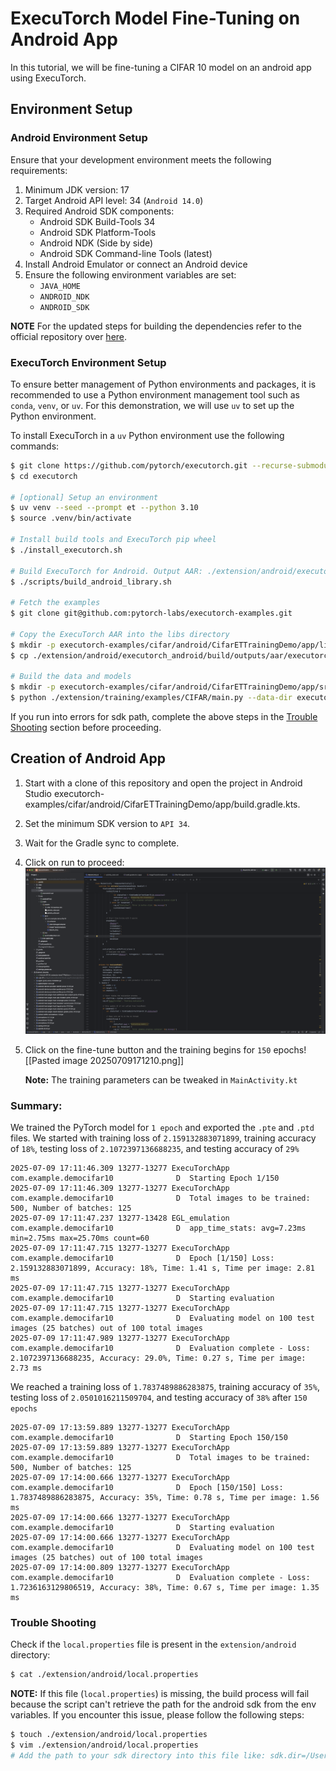 # ExecuTorch Model Fine-Tuning on Android App

In this tutorial, we will be fine-tuning a CIFAR 10 model on an android app using ExecuTorch.

## Environment Setup

### Android Environment Setup

Ensure that your development environment meets the following requirements:

1. Minimum JDK version: 17
2. Target Android API level: 34 (`Android 14.0`)
3. Required Android SDK components:
   - Android SDK Build-Tools 34
   - Android SDK Platform-Tools
   - Android NDK (Side by side)
   - Android SDK Command-line Tools (latest)
4. Install Android Emulator or connect an Android device
5. Ensure the following environment variables are set:
   - `JAVA_HOME`
   - `ANDROID_NDK`
   - `ANDROID_SDK`

**NOTE** For the updated steps for building the dependencies refer to the official repository over [here](https://github.com/pytorch/executorch/blob/main/extension/android/README.md).

### ExecuTorch Environment Setup

To ensure better management of Python environments and packages, it is recommended to use a Python environment management tool such as `conda`, `venv`, or `uv`. For this demonstration, we will use `uv` to set up the Python environment.

To install ExecuTorch in a `uv` Python environment use the following commands:

```bash
$ git clone https://github.com/pytorch/executorch.git --recurse-submodules
$ cd executorch

# [optional] Setup an environment
$ uv venv --seed --prompt et --python 3.10
$ source .venv/bin/activate

# Install build tools and ExecuTorch pip wheel
$ ./install_executorch.sh

# Build ExecuTorch for Android. Output AAR: ./extension/android/executorch_android/build/outputs/aar/executorch_android-debug.aar
$ ./scripts/build_android_library.sh

# Fetch the examples
$ git clone git@github.com:pytorch-labs/executorch-examples.git

# Copy the ExecuTorch AAR into the libs directory
$ mkdir -p executorch-examples/cifar/android/CifarETTrainingDemo/app/libs
$ cp ./extension/android/executorch_android/build/outputs/aar/executorch_android-debug.aar executorch-examples/cifar/android/CifarETTrainingDemo/app/libs/executorch.aar

# Build the data and models
$ mkdir -p executorch-examples/cifar/android/CifarETTrainingDemo/app/src/main/assets/
$ python ./extension/training/examples/CIFAR/main.py --data-dir executorch-examples/cifar/android/CifarETTrainingDemo/app/src/main/assets/ --model-path executorch-examples/cifar/android/CifarETTrainingDemo/app/src/main/assets/cifar10_model.pth --pte-model-path executorch-examples/cifar/android/CifarETTrainingDemo/app/src/main/assets/cifar10_model.pte --split-pte-model-path executorch-examples/cifar/android/CifarETTrainingDemo/app/src/main/assets/cifar10_model_pte_only.pte --save-pt-json executorch-examples/cifar/android/CifarETTrainingDemo/app/src/main/assets/cifar10_pt.json --save-et-json executorch-examples/cifar/android/CifarETTrainingDemo/app/src/main/assets/cifar10_et.json --ptd-model-dir executorch-examples/cifar/android/CifarETTrainingDemo/app/src/main/assets/ --epochs 5 --fine-tune-epochs 10
```

If you run into errors for sdk path, complete the above steps in the [Trouble Shooting](#trouble-shooting) section before proceeding.

## Creation of Android App

1. Start with a clone of this repository and open the project in Android Studio executorch-examples/cifar/android/CifarETTrainingDemo/app/build.gradle.kts.

2. Set the minimum SDK version to `API 34`.

3. Wait for the Gradle sync to complete.

4. Click on run to proceed: ![](./images/Pasted%20image%2020250709170837.png)

5. Click on the fine-tune button and the training begins for `150` epochs![[Pasted image 20250709171210.png]]

    **Note:** The training parameters can be tweaked in `MainActivity.kt`

### Summary:

We trained the PyTorch model for `1 epoch` and exported the `.pte` and `.ptd` files. We started with training loss of `2.159132883071899`, training accuracy of `18%`, testing loss of `2.1072397136688235`, and testing accuracy of `29%`

```log
2025-07-09 17:11:46.309 13277-13277 ExecuTorchApp           com.example.democifar10              D  Starting Epoch 1/150
2025-07-09 17:11:46.309 13277-13277 ExecuTorchApp           com.example.democifar10              D  Total images to be trained: 500, Number of batches: 125
2025-07-09 17:11:47.237 13277-13428 EGL_emulation           com.example.democifar10              D  app_time_stats: avg=7.23ms min=2.75ms max=25.70ms count=60
2025-07-09 17:11:47.715 13277-13277 ExecuTorchApp           com.example.democifar10              D  Epoch [1/150] Loss: 2.159132883071899, Accuracy: 18%, Time: 1.41 s, Time per image: 2.81 ms
2025-07-09 17:11:47.715 13277-13277 ExecuTorchApp           com.example.democifar10              D  Starting evaluation
2025-07-09 17:11:47.715 13277-13277 ExecuTorchApp           com.example.democifar10              D  Evaluating model on 100 test images (25 batches) out of 100 total images
2025-07-09 17:11:47.989 13277-13277 ExecuTorchApp           com.example.democifar10              D  Evaluation complete - Loss: 2.1072397136688235, Accuracy: 29.0%, Time: 0.27 s, Time per image: 2.73 ms
```

We reached a training loss of `1.7837489886283875`, training accuracy of `35%`, testing loss of `2.0501016211509704`, and testing accuracy of `38%` after `150 epochs`

```log
2025-07-09 17:13:59.889 13277-13277 ExecuTorchApp           com.example.democifar10              D  Starting Epoch 150/150
2025-07-09 17:13:59.889 13277-13277 ExecuTorchApp           com.example.democifar10              D  Total images to be trained: 500, Number of batches: 125
2025-07-09 17:14:00.666 13277-13277 ExecuTorchApp           com.example.democifar10              D  Epoch [150/150] Loss: 1.7837489886283875, Accuracy: 35%, Time: 0.78 s, Time per image: 1.56 ms
2025-07-09 17:14:00.666 13277-13277 ExecuTorchApp           com.example.democifar10              D  Starting evaluation
2025-07-09 17:14:00.666 13277-13277 ExecuTorchApp           com.example.democifar10              D  Evaluating model on 100 test images (25 batches) out of 100 total images
2025-07-09 17:14:00.809 13277-13277 ExecuTorchApp           com.example.democifar10              D  Evaluation complete - Loss: 1.7236163129806519, Accuracy: 38%, Time: 0.67 s, Time per image: 1.35 ms
```

### Trouble Shooting

Check if the `local.properties` file is present in the `extension/android` directory:

```bash
$ cat ./extension/android/local.properties
```

**NOTE:** If this file (`local.properties`) is missing, the build process will fail because the script can't retrieve the path for the android sdk from the env variables. If you encounter this issue, please follow the following steps:

```bash
$ touch ./extension/android/local.properties
$ vim ./extension/android/local.properties
# Add the path to your sdk directory into this file like: sdk.dir=/Users/<USERNAME>/Library/Android/sdk
```
